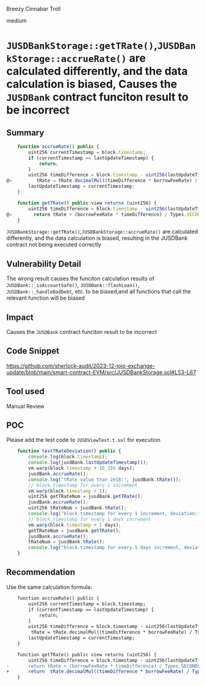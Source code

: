 Breezy Cinnabar Troll

medium

# `JUSDBankStorage::getTRate()`,`JUSDBankStorage::accrueRate()` are calculated differently, and the data calculation is biased, Causes the `JUSDBank` contract funciton result to be incorrect

## Summary
```js
    function accrueRate() public {
        uint256 currentTimestamp = block.timestamp;
        if (currentTimestamp == lastUpdateTimestamp) {
            return;
        }
        uint256 timeDifference = block.timestamp - uint256(lastUpdateTimestamp);
@>         tRate = tRate.decimalMul((timeDifference * borrowFeeRate) / Types.SECONDS_PER_YEAR + 1e18);
        lastUpdateTimestamp = currentTimestamp;
    }

    function getTRate() public view returns (uint256) {
        uint256 timeDifference = block.timestamp - uint256(lastUpdateTimestamp);
@>        return tRate + (borrowFeeRate * timeDifference) / Types.SECONDS_PER_YEAR;
    }
```
`JUSDBankStorage::getTRate()`,`JUSDBankStorage::accrueRate()` are calculated differently, and the data calculation is biased, resulting in the JUSDBank contract not being executed correctly
## Vulnerability Detail
The wrong result causes the funciton calculation results of `JUSDBank::_isAccountSafe()`, `JUSDBank::flashLoan()`, `JUSDBank::_handleBadDebt`, etc. to be biased,and all functions that call the relevant function will be biased
## Impact
Causes the `JUSDBank` contract funciton result to be incorrect
## Code Snippet

https://github.com/sherlock-audit/2023-12-jojo-exchange-update/blob/main/smart-contract-EVM/src/JUSDBankStorage.sol#L53-L67

## Tool used

Manual Review
## POC
Please add the test code to `JUSDViewTest.t.sol` for execution
```js
    function testTRateDeviation() public {
        console.log(block.timestamp);
        console.log(jusdBank.lastUpdateTimestamp());
        vm.warp(block.timestamp + 18_356 days);
        jusdBank.accrueRate();
        console.log("tRate value than 2e18:", jusdBank.tRate());
        // block.timestamp for every 1 increment
        vm.warp(block.timestamp + 1);
        uint256 getTRateNum = jusdBank.getTRate();
        jusdBank.accrueRate();
        uint256 tRateNum = jusdBank.tRate();
        console.log("block.timestamp for every 1 increment, deviation:", tRateNum - getTRateNum);
        // block.timestamp for every 1 days increment
        vm.warp(block.timestamp + 1 days);
        getTRateNum = jusdBank.getTRate();
        jusdBank.accrueRate();
        tRateNum = jusdBank.tRate();
        console.log("block.timestamp for every 1 days increment, deviation:", tRateNum - getTRateNum);
    }
```
## Recommendation
Use the same calculation formula:
```diff
    function accrueRate() public {
        uint256 currentTimestamp = block.timestamp;
        if (currentTimestamp == lastUpdateTimestamp) {
            return;
        }
        uint256 timeDifference = block.timestamp - uint256(lastUpdateTimestamp);
         tRate = tRate.decimalMul((timeDifference * borrowFeeRate) / Types.SECONDS_PER_YEAR + 1e18);
        lastUpdateTimestamp = currentTimestamp;
    }

    function getTRate() public view returns (uint256) {
        uint256 timeDifference = block.timestamp - uint256(lastUpdateTimestamp);
-       return tRate + (borrowFeeRate * timeDifference) / Types.SECONDS_PER_YEAR;
+       return  tRate.decimalMul((timeDifference * borrowFeeRate) / Types.SECONDS_PER_YEAR + 1e18);
    }
```

